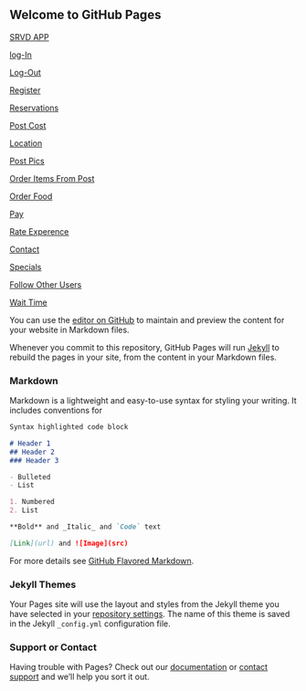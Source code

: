 ## Welcome to GitHub Pages

[SRVD APP](SRVD.html)

[log-In](Log-In.html)

[Log-Out](Log-Out.html)

[Register](Register.html)

[Reservations](Reservations.html)

[Post Cost](PostCost.html)

[Location](Location.html)

[Post Pics](PostPics.html)

[Order Items From Post](OrderItemsFromPost.html)

[Order Food](OrderFood.html)

[Pay](Pay.html)

[Rate Experence](RateExperence.html)

[Contact](Contact.html)

[Specials](Specials.html)

[Follow Other Users](FollowOtherUsers.html)

[Wait Time](WaitTime.html)


You can use the [editor on GitHub](https://github.com/esedill/SRVD_Project/edit/gh-pages/index.md) to maintain and preview the content for your website in Markdown files.

Whenever you commit to this repository, GitHub Pages will run [Jekyll](https://jekyllrb.com/) to rebuild the pages in your site, from the content in your Markdown files.

### Markdown

Markdown is a lightweight and easy-to-use syntax for styling your writing. It includes conventions for

```markdown
Syntax highlighted code block

# Header 1
## Header 2
### Header 3

- Bulleted
- List

1. Numbered
2. List

**Bold** and _Italic_ and `Code` text

[Link](url) and ![Image](src)
```

For more details see [GitHub Flavored Markdown](https://guides.github.com/features/mastering-markdown/).

### Jekyll Themes

Your Pages site will use the layout and styles from the Jekyll theme you have selected in your [repository settings](https://github.com/esedill/SRVD_Project/settings). The name of this theme is saved in the Jekyll `_config.yml` configuration file.

### Support or Contact

Having trouble with Pages? Check out our [documentation](https://docs.github.com/categories/github-pages-basics/) or [contact support](https://support.github.com/contact) and we’ll help you sort it out.
